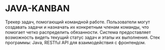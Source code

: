 # JAVA-KANBAN
Трекер задач, помогающий командной работе. Пользователи могут создавать задачи и назначать их конкретным членам команды, что помогает четко распределить обязанности. Система  предоставляет возможность видеть текущий статус задач и этапы их выполнения.
Стек программы:
Java, RESTful API для взаимодействия с фронтендом.
